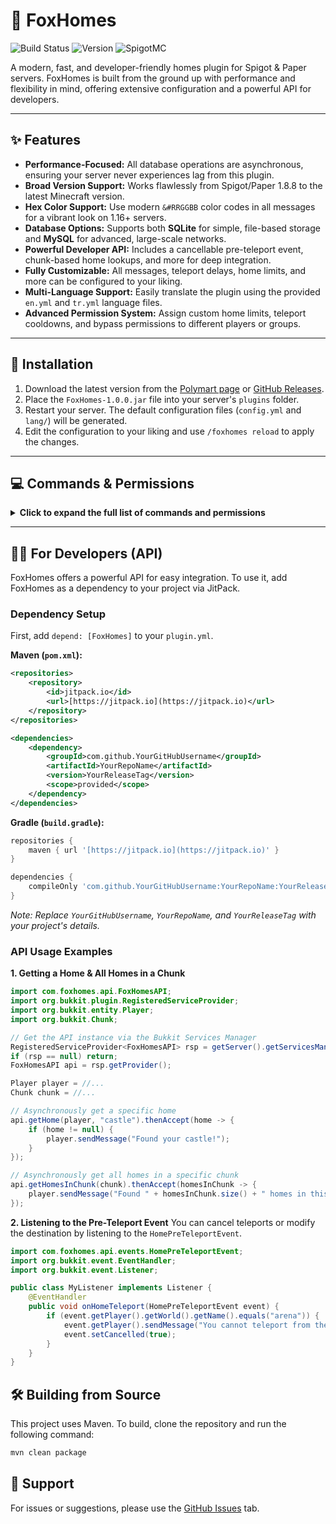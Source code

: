 # 🦊 FoxHomes
![Build Status](https://img.shields.io/badge/build-passing-brightgreen) ![Version](https://img.shields.io/badge/version-1.0.0-blue) ![SpigotMC](https://img.shields.io/badge/Spigot-1.8.8%2B-orange)

A modern, fast, and developer-friendly homes plugin for Spigot & Paper servers. FoxHomes is built from the ground up with performance and flexibility in mind, offering extensive configuration and a powerful API for developers.

---

## ✨ Features
- **Performance-Focused:** All database operations are asynchronous, ensuring your server never experiences lag from this plugin.
- **Broad Version Support:** Works flawlessly from Spigot/Paper 1.8.8 to the latest Minecraft version.
- **Hex Color Support:** Use modern `&#RRGGBB` color codes in all messages for a vibrant look on 1.16+ servers.
- **Database Options:** Supports both **SQLite** for simple, file-based storage and **MySQL** for advanced, large-scale networks.
- **Powerful Developer API:** Includes a cancellable pre-teleport event, chunk-based home lookups, and more for deep integration.
- **Fully Customizable:** All messages, teleport delays, home limits, and more can be configured to your liking.
- **Multi-Language Support:** Easily translate the plugin using the provided `en.yml` and `tr.yml` language files.
- **Advanced Permission System:** Assign custom home limits, teleport cooldowns, and bypass permissions to different players or groups.

---

## 🚀 Installation
1. Download the latest version from the [Polymart page](YOUR_POLYMART_LINK_HERE) or [GitHub Releases](YOUR_GITHUB_RELEASES_LINK_HERE).
2. Place the `FoxHomes-1.0.0.jar` file into your server's `plugins` folder.
3. Restart your server. The default configuration files (`config.yml` and `lang/`) will be generated.
4. Edit the configuration to your liking and use `/foxhomes reload` to apply the changes.

---

## 💻 Commands & Permissions
<details>
  <summary><strong>Click to expand the full list of commands and permissions</strong></summary>
  
  ### Player Commands
  | Command | Description | Permission |
  |---|---|---|
  | `/sethome <name>` | Sets a new home at your current location. | `foxhomes.sethome` |
  | `/delhome <name>` | Deletes one of your homes. | `foxhomes.delhome` |
  | `/home <name>` | Teleports to one of your homes. | `foxhomes.home` |
  | `/homelist` | Lists all of your available homes. | `foxhomes.homelist` |

  ### Admin Commands
  | Command | Description | Permission |
  |---|---|---|
  | `/foxhomes reload` | Reloads the plugin's configuration. | `foxhomes.admin` |
  | `/foxhomes list <player>` | Lists the homes of a specific player. | `foxhomes.admin` |
  | `/foxhomes delhome <player> <name>` | Deletes a specific home of a player. | `foxhomes.admin` |

  ### All Permissions
  ```yaml
  foxhomes.sethome: Allows using the /sethome command.
  foxhomes.delhome: Allows using the /delhome command.
  foxhomes.home: Allows using the /home command.
  foxhomes.homelist: Allows using the /homelist command.
  foxhomes.admin: Grants access to all /foxhomes admin commands.
  foxhomes.unlimited: Allows setting an unlimited number of homes.
  foxhomes.maxhomes.<number>: Sets a specific home limit (e.g., foxhomes.maxhomes.10).
  foxhomes.bypass.move: Bypasses teleport cancellation on movement.
  foxhomes.bypass.cooldown: Bypasses the teleport delay entirely.
  foxhomes.cooldown.<seconds>: Sets a custom teleport delay for a player/group.
  ```
</details>

---

## 👩‍💻 For Developers (API)
FoxHomes offers a powerful API for easy integration. To use it, add FoxHomes as a dependency to your project via JitPack.

### Dependency Setup
First, add `depend: [FoxHomes]` to your `plugin.yml`.

**Maven (`pom.xml`):**
```xml
<repositories>
    <repository>
        <id>jitpack.io</id>
        <url>[https://jitpack.io](https://jitpack.io)</url>
    </repository>
</repositories>

<dependencies>
    <dependency>
        <groupId>com.github.YourGitHubUsername</groupId>
        <artifactId>YourRepoName</artifactId>
        <version>YourReleaseTag</version>
        <scope>provided</scope>
    </dependency>
</dependencies>
```

**Gradle (`build.gradle`):**
```groovy
repositories {
    maven { url '[https://jitpack.io](https://jitpack.io)' }
}

dependencies {
    compileOnly 'com.github.YourGitHubUsername:YourRepoName:YourReleaseTag'
}
```
*Note: Replace `YourGitHubUsername`, `YourRepoName`, and `YourReleaseTag` with your project's details.*

### API Usage Examples

**1. Getting a Home & All Homes in a Chunk**
```java
import com.foxhomes.api.FoxHomesAPI;
import org.bukkit.plugin.RegisteredServiceProvider;
import org.bukkit.entity.Player;
import org.bukkit.Chunk;

// Get the API instance via the Bukkit Services Manager
RegisteredServiceProvider<FoxHomesAPI> rsp = getServer().getServicesManager().getRegistration(FoxHomesAPI.class);
if (rsp == null) return;
FoxHomesAPI api = rsp.getProvider();

Player player = //...
Chunk chunk = //...

// Asynchronously get a specific home
api.getHome(player, "castle").thenAccept(home -> {
    if (home != null) {
        player.sendMessage("Found your castle!");
    }
});

// Asynchronously get all homes in a specific chunk
api.getHomesInChunk(chunk).thenAccept(homesInChunk -> {
    player.sendMessage("Found " + homesInChunk.size() + " homes in this chunk.");
});
```

**2. Listening to the Pre-Teleport Event**
You can cancel teleports or modify the destination by listening to the `HomePreTeleportEvent`.
```java
import com.foxhomes.api.events.HomePreTeleportEvent;
import org.bukkit.event.EventHandler;
import org.bukkit.event.Listener;

public class MyListener implements Listener {
    @EventHandler
    public void onHomeTeleport(HomePreTeleportEvent event) {
        if (event.getPlayer().getWorld().getName().equals("arena")) {
            event.getPlayer().sendMessage("You cannot teleport from the arena!");
            event.setCancelled(true);
        }
    }
}
```

## 🛠️ Building from Source
This project uses Maven. To build, clone the repository and run the following command:
```bash
mvn clean package
```

## 💬 Support
For issues or suggestions, please use the [GitHub Issues](YOUR_GITHUB_ISSUES_LINK) tab.